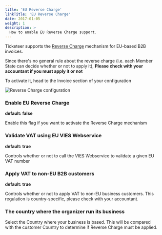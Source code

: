 ```yaml
---
title: 'EU Reverse Charge'
linkTitle: 'EU Reverse Charge'
date: 2017-01-05
weight: 1
description: >
  How to enable EU Reverse Charge support.
---
```


Ticketeer supports the
[Reverse Charge](https://www.avalara.com/vatlive/en/eu-vat-rules/eu-vat-returns/reverse-charge-on-eu-vat.html)
mechanism for EU-based B2B invoices.

Since there's no general rule about the reverse charge (i.e. each Member State
can decide whether or not to apply it), **Please check with your accountant if
you must apply it or not**

To activate it, head to the Invoice section of your configuration

![Reverse Charge configuration](/img/configuration/invoice/standard/002.png)

### Enable EU Reverse Charge

**default: false**

Enable this flag if you want to activate the Reverse Charge mechanism

### Validate VAT using EU VIES Webservice

**default: true**

Controls whether or not to call the VIES Webservice to validate a given EU VAT
number

### Apply VAT to non-EU B2B customers

**default: true**

Controls whether or not to apply VAT to non-EU business customers. This
regulation is country-specific, please check with your accountant.

### The country where the organizer run its business

Select the Country where your business is based. This will be compared with the
customer Country to determine if Reverse Charge must be applied.
